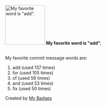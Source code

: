 <img src="https://my-badges.github.io/my-badges/favorite-word.png" alt="My favorite word is &quot;add&quot;." title="My favorite word is &quot;add&quot;." width="128">
<strong>My favorite word is &quot;add&quot;.</strong>
<br><br>

My favorite commit message words are:

1. add (used 137 times)
2. for (used 105 times)
3. of (used 58 times)
4. and (used 53 times)
5. fix (used 50 times)


Created by <a href="https://github.com/my-badges/my-badges">My Badges</a>
